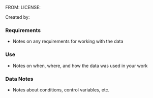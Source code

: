 FROM: 
LICENSE: 

Created by: 

### Requirements  
  
  - Notes on any requirements for working with the data  
  
### Use  
  
  - Notes on when, where, and how the data was used in your work  
  
### Data Notes  
  
  - Notes about conditions, control variables, etc.  